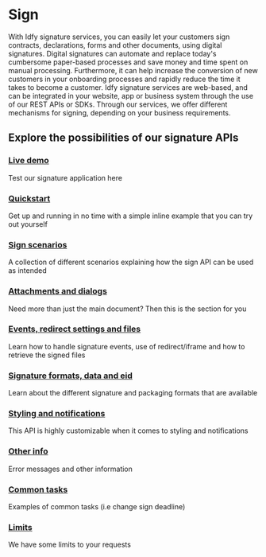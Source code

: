 # Sign

With Idfy signature services, you can easily let your customers sign contracts, declarations, forms and other documents, using digital signatures. Digital signatures can automate and replace today's cumbersome paper-based processes and save money and time spent on manual processing. Furthermore, it can help increase the conversion of new customers in your onboarding processes and rapidly reduce the time it takes to become a customer. Idfy signature services are web-based, and can be integrated in your website, app or business system through the use of our REST APIs or SDKs. Through our services, we offer different mechanisms for signing, depending on your business requirements.

## Explore the possibilities of our signature APIs

### [Live demo](/sign/live-demo.md)

Test our signature application here

### [Quickstart ](quickstart.md)

Get up and running in no time with a simple inline example that you can try out yourself

### [Sign scenarios](/sign/sign-scenarios.md)

A collection of different scenarios explaining how the sign API can be used as intended

### [Attachments and dialogs](attachments-and-dialogs/)

Need more than just the main document? Then this is the section for you

### [Events, redirect settings and files](events-redirect-settings-and-files/)

Learn how to handle signature events, use of redirect/iframe and how to retrieve the signed files

### [Signature formats, data and eid](signature-formats-data-and-eid/)

Learn about the different signature and packaging formats that are available

### [Styling and notifications](styling-and-notifications/)

This API is highly customizable when it comes to styling and notifications

### [Other info](other-information/)

Error messages and other information

### [Common tasks](/sign/common-tasks.md)

Examples of common tasks \(i.e change sign deadline\)

### [Limits](/sign/limits.md)

We have some limits to your requests

